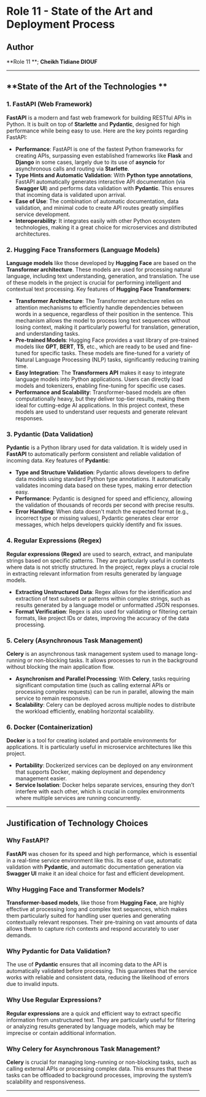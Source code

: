 # **Role 11 - State of the Art and Deployment Process**

## **Author**
**Role 11 **; **Cheikh Tidiane DIOUF**

---

## **State of the Art of the Technologies **

### **1. FastAPI (Web Framework)**

**FastAPI** is a modern and fast web framework for building RESTful APIs in Python. It is built on top of **Starlette** and **Pydantic**, designed for high performance while being easy to use. Here are the key points regarding FastAPI:

- **Performance**: FastAPI is one of the fastest Python frameworks for creating APIs, surpassing even established frameworks like **Flask** and **Django** in some cases, largely due to its use of **asyncio** for asynchronous calls and routing via **Starlette**.
- **Type Hints and Automatic Validation**: With **Python type annotations**, FastAPI automatically generates interactive API documentation (via **Swagger UI**) and performs data validation with **Pydantic**. This ensures that incoming data is validated upon arrival.
- **Ease of Use**: The combination of automatic documentation, data validation, and minimal code to create API routes greatly simplifies service development.
- **Interoperability**: It integrates easily with other Python ecosystem technologies, making it a great choice for microservices and distributed architectures.

### **2. Hugging Face Transformers (Language Models)**

**Language models** like those developed by **Hugging Face** are based on the **Transformer architecture**. These models are used for processing natural language, including text understanding, generation, and translation. The use of these models in the project is crucial for performing intelligent and contextual text processing. Key features of **Hugging Face Transformers**:

- **Transformer Architecture**: The Transformer architecture relies on attention mechanisms to efficiently handle dependencies between words in a sequence, regardless of their position in the sentence. This mechanism allows the model to process long text sequences without losing context, making it particularly powerful for translation, generation, and understanding tasks.
- **Pre-trained Models**: Hugging Face provides a vast library of pre-trained models like **GPT**, **BERT**, **T5**, etc., which are ready to be used and fine-tuned for specific tasks. These models are fine-tuned for a variety of Natural Language Processing (NLP) tasks, significantly reducing training time.
- **Easy Integration**: The **Transformers API** makes it easy to integrate language models into Python applications. Users can directly load models and tokenizers, enabling fine-tuning for specific use cases.
- **Performance and Scalability**: Transformer-based models are often computationally heavy, but they deliver top-tier results, making them ideal for cutting-edge AI applications. In this project context, these models are used to understand user requests and generate relevant responses.

### **3. Pydantic (Data Validation)**

**Pydantic** is a Python library used for data validation. It is widely used in **FastAPI** to automatically perform consistent and reliable validation of incoming data. Key features of **Pydantic**:

- **Type and Structure Validation**: Pydantic allows developers to define data models using standard Python type annotations. It automatically validates incoming data based on these types, making error detection easy.
- **Performance**: Pydantic is designed for speed and efficiency, allowing the validation of thousands of records per second with precise results.
- **Error Handling**: When data doesn't match the expected format (e.g., incorrect type or missing values), Pydantic generates clear error messages, which helps developers quickly identify and fix issues.

### **4. Regular Expressions (Regex)**

**Regular expressions (Regex)** are used to search, extract, and manipulate strings based on specific patterns. They are particularly useful in contexts where data is not strictly structured. In the project, regex plays a crucial role in extracting relevant information from results generated by language models.

- **Extracting Unstructured Data**: Regex allows for the identification and extraction of text subsets or patterns within complex strings, such as results generated by a language model or unformatted JSON responses.
- **Format Verification**: Regex is also used for validating or filtering certain formats, like project IDs or dates, improving the accuracy of the data processing.

### **5. Celery (Asynchronous Task Management)**

**Celery** is an asynchronous task management system used to manage long-running or non-blocking tasks. It allows processes to run in the background without blocking the main application flow.

- **Asynchronism and Parallel Processing**: With **Celery**, tasks requiring significant computation time (such as calling external APIs or processing complex requests) can be run in parallel, allowing the main service to remain responsive.
- **Scalability**: Celery can be deployed across multiple nodes to distribute the workload efficiently, enabling horizontal scalability.

### **6. Docker (Containerization)**

**Docker** is a tool for creating isolated and portable environments for applications. It is particularly useful in microservice architectures like this project.

- **Portability**: Dockerized services can be deployed on any environment that supports Docker, making deployment and dependency management easier.
- **Service Isolation**: Docker helps separate services, ensuring they don’t interfere with each other, which is crucial in complex environments where multiple services are running concurrently.

---

## **Justification of Technology Choices**

### **Why FastAPI?**
**FastAPI** was chosen for its speed and high performance, which is essential in a real-time service environment like this. Its ease of use, automatic validation with **Pydantic**, and automatic documentation generation via **Swagger UI** make it an ideal choice for fast and efficient development.

### **Why Hugging Face and Transformer Models?**
**Transformer-based models**, like those from **Hugging Face**, are highly effective at processing long and complex text sequences, which makes them particularly suited for handling user queries and generating contextually relevant responses. Their pre-training on vast amounts of data allows them to capture rich contexts and respond accurately to user demands.

### **Why Pydantic for Data Validation?**
The use of **Pydantic** ensures that all incoming data to the API is automatically validated before processing. This guarantees that the service works with reliable and consistent data, reducing the likelihood of errors due to invalid inputs.

### **Why Use Regular Expressions?**
**Regular expressions** are a quick and efficient way to extract specific information from unstructured text. They are particularly useful for filtering or analyzing results generated by language models, which may be imprecise or contain additional information.

### **Why Celery for Asynchronous Task Management?**
**Celery** is crucial for managing long-running or non-blocking tasks, such as calling external APIs or processing complex data. This ensures that these tasks can be offloaded to background processes, improving the system’s scalability and responsiveness.

---
